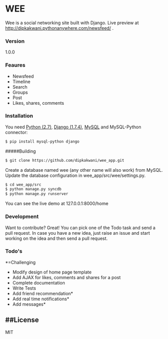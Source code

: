 # WEE

Wee is a social networking site built with Django. Live preview at http://dipkakwani.pythonanywhere.com/newsfeed/ .
### Version
1.0.0
### Feaures
 - Newsfeed
 - Timeline
 - Search
 - Groups
 - Post
 - Likes, shares, comments

### Installation

You need [Python (2.7)](https://www.python.org/downloads/), [Django (1.7.4)](https://www.djangoproject.com/download/), [MySQL](https://dev.mysql.com/downloads/) and MySQL-Python connector:

```sh
$ pip install mysql-python django
```
#####Building

```sh
$ git clone https://github.com/dipkakwani/wee_app.git
```
Create a database named wee (any other name will also work) from MySQL. Update the database configuration in wee_app/src/wee/settings.py.
```sh
$ cd wee_app/src
$ python manage.py syncdb
$ python manage.py runserver
```
You can see the live demo at 127.0.0.1:8000/home

### Development

Want to contribute? Great!
You can pick one of the Todo task and send a pull request. In case you have a new idea, just raise an issue and start working on the idea and then send a pull request.

### Todo's
*=Challenging
 - Modify design of home page template
 - Add AJAX for likes, comments and shares for a post
 - Complete documentation
 - Write Tests
 - Add friend recommendation*
 - Add real time notifications*
 - Add messages*

##License
----
MIT